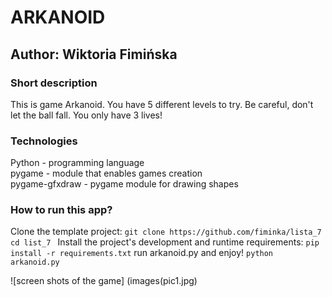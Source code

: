 # ARKANOID
## Author: Wiktoria Fimińska
### Short description
This is game Arkanoid. You have 5 different levels to try. Be careful, don't let the ball fall. You only have 3 lives!

### Technologies
Python - programming language\
pygame - module that enables games creation\
pygame-gfxdraw - pygame module for drawing shapes

### How to run this app?
Clone the template project: 
`git clone https://github.com/fiminka/lista_7 ` 
`cd list_7 `
Install the project's development and runtime requirements: 
`pip install -r requirements.txt`
run arkanoid.py and enjoy! `python arkanoid.py`

![screen shots of the game]
(images(pic1.jpg)
